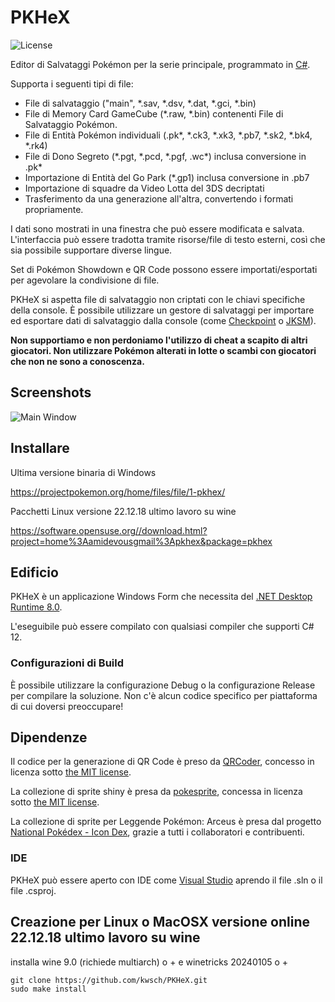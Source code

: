 PKHeX
=====
![License](https://img.shields.io/badge/License-GPLv3-blue.svg)

Editor di Salvataggi Pokémon per la serie principale, programmato in [C#](https://it.wikipedia.org/wiki/C_sharp).

Supporta i seguenti tipi di file:
* File di salvataggio ("main", \*.sav, \*.dsv, \*.dat, \*.gci, \*.bin)
* File di Memory Card GameCube (\*.raw, \*.bin) contenenti File di Salvataggio Pokémon.
* File di Entità Pokémon individuali (.pk\*, \*.ck3, \*.xk3, \*.pb7, \*.sk2, \*.bk4, \*.rk4)
* File di Dono Segreto (\*.pgt, \*.pcd, \*.pgf, .wc\*) inclusa conversione in .pk\*
* Importazione di Entità del Go Park (\*.gp1) inclusa conversione in .pb7
* Importazione di squadre da Video Lotta del 3DS decriptati
* Trasferimento da una generazione all'altra, convertendo i formati propriamente.

I dati sono mostrati in una finestra che può essere modificata e salvata.
L'interfaccia può essere tradotta tramite risorse/file di testo esterni, così che sia possibile supportare diverse lingue.

Set di Pokémon Showdown e QR Code possono essere importati/esportati per agevolare la condivisione di file.

PKHeX si aspetta file di salvataggio non criptati con le chiavi specifiche della console. È possibile utilizzare un gestore di salvataggi per importare ed esportare dati di salvataggio dalla console (come [Checkpoint](https://github.com/FlagBrew/Checkpoint) o [JKSM](https://github.com/J-D-K/JKSM)).

**Non supportiamo e non perdoniamo l'utilizzo di cheat a scapito di altri giocatori. Non utilizzare Pokémon alterati in lotte o scambi con giocatori che non ne sono a conoscenza.**

## Screenshots

![Main Window](https://i.imgur.com/ICmQ41m.png)

## Installare

Ultima versione binaria di Windows

https://projectpokemon.org/home/files/file/1-pkhex/

Pacchetti Linux versione 22.12.18 ultimo lavoro su wine

https://software.opensuse.org//download.html?project=home%3Aamidevousgmail%3Apkhex&package=pkhex

## Edificio

PKHeX è un applicazione Windows Form che necessita del [.NET Desktop Runtime 8.0](https://dotnet.microsoft.com/download/dotnet/8.0).

L'eseguibile può essere compilato con qualsiasi compiler che supporti C# 12.

### Configurazioni di Build

È possibile utilizzare la configurazione Debug o la configurazione Release per compilare la soluzione. Non c'è alcun codice specifico per piattaforma di cui doversi preoccupare!

## Dipendenze

Il codice per la generazione di QR Code è preso da [QRCoder](https://github.com/codebude/QRCoder), concesso in licenza sotto [the MIT license](https://github.com/codebude/QRCoder/blob/master/LICENSE.txt).

La collezione di sprite shiny è presa da [pokesprite](https://github.com/msikma/pokesprite), concessa in licenza sotto [the MIT license](https://github.com/msikma/pokesprite/blob/master/LICENSE).

La collezione di sprite per Leggende Pokémon: Arceus è presa dal progetto [National Pokédex - Icon Dex](https://www.deviantart.com/pikafan2000/art/National-Pokedex-Version-Delta-Icon-Dex-824897934), grazie a tutti i collaboratori e contribuenti.

### IDE

PKHeX può essere aperto con IDE come [Visual Studio](https://visualstudio.microsoft.com/it/downloads/) aprendo il file .sln o il file .csproj.


## Creazione per Linux o MacOSX versione online 22.12.18 ultimo lavoro su wine

installa wine 9.0 (richiede multiarch) o + e winetricks 20240105 o +

```
git clone https://github.com/kwsch/PKHeX.git
sudo make install
```
